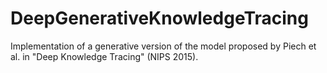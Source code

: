 # DeepGenerativeKnowledgeTracing
Implementation of a generative version of the model proposed by Piech et al. in "Deep Knowledge Tracing" (NIPS 2015).
